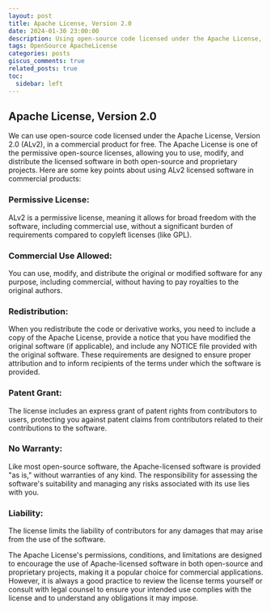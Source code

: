 ```yaml
---
layout: post
title: Apache License, Version 2.0
date: 2024-01-30 23:00:00
description: Using open-source code licensed under the Apache License, Version 2.0 in commercial products
tags: OpenSource ApacheLicense
categories: posts
giscus_comments: true
related_posts: true
toc:
  sidebar: left
---
```



## Apache License, Version 2.0

We can use open-source code licensed under the Apache License, Version 2.0 (ALv2), in a commercial product for free. The Apache License is one of the permissive open-source licenses, allowing you to use, modify, and distribute the licensed software in both open-source and proprietary projects. Here are some key points about using ALv2 licensed software in commercial products:

### Permissive License: 

ALv2 is a permissive license, meaning it allows for broad freedom with the software, including commercial use, without a significant burden of requirements compared to copyleft licenses (like GPL).

### Commercial Use Allowed: 
You can use, modify, and distribute the original or modified software for any purpose, including commercial, without having to pay royalties to the original authors.

###  Redistribution: 
When you redistribute the code or derivative works, you need to include a copy of the Apache License, provide a notice that you have modified the original software (if applicable), and include any NOTICE file provided with the original software. These requirements are designed to ensure proper attribution and to inform recipients of the terms under which the software is provided.

### Patent Grant: 
The license includes an express grant of patent rights from contributors to users, protecting you against patent claims from contributors related to their contributions to the software.

### No Warranty: 
Like most open-source software, the Apache-licensed software is provided "as is," without warranties of any kind. The responsibility for assessing the software's suitability and managing any risks associated with its use lies with you.

### Liability: 
The license limits the liability of contributors for any damages that may arise from the use of the software.

The Apache License's permissions, conditions, and limitations are designed to encourage the use of Apache-licensed software in both open-source and proprietary projects, making it a popular choice for commercial applications. However, it is always a good practice to review the license terms yourself or consult with legal counsel to ensure your intended use complies with the license and to understand any obligations it may impose.